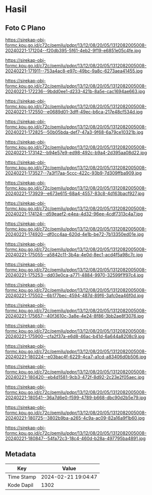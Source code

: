 # Hasil

## Foto C Plano

https://sirekap-obj-formc.kpu.go.id/c72c/pemilu/pdpr/13/12/08/20/05/1312082005008-20240221-171204--f20db395-5f61-4eb2-9f19-e6851e05c4fe.jpg

https://sirekap-obj-formc.kpu.go.id/c72c/pemilu/pdpr/13/12/08/20/05/1312082005008-20240221-171911--753a4ac8-e97c-49bc-9a8c-6273aea41455.jpg

https://sirekap-obj-formc.kpu.go.id/c72c/pemilu/pdpr/13/12/08/20/05/1312082005008-20240221-172236--9bdd0ee1-d233-421b-8a5e-cac1694ae663.jpg

https://sirekap-obj-formc.kpu.go.id/c72c/pemilu/pdpr/13/12/08/20/05/1312082005008-20240221-172550--e0689d01-3dff-49ec-b6ca-217e48cf534d.jpg

https://sirekap-obj-formc.kpu.go.id/c72c/pemilu/pdpr/13/12/08/20/05/1312082005008-20240221-172825--50b05bda-def7-47a3-9f68-6a79ce10321b.jpg

https://sirekap-obj-formc.kpu.go.id/c72c/pemilu/pdpr/13/12/08/20/05/1312082005008-20240221-173142--b94e57e9-ed98-492c-b9a4-2d395aa08d22.jpg

https://sirekap-obj-formc.kpu.go.id/c72c/pemilu/pdpr/13/12/08/20/05/1312082005008-20240221-173527--7a3f17aa-5ccc-422c-93b9-7d309ffba909.jpg

https://sirekap-obj-formc.kpu.go.id/c72c/pemilu/pdpr/13/12/08/20/05/1312082005008-20240221-173929--e673e615-68a4-4557-83c8-4d163bacf927.jpg

https://sirekap-obj-formc.kpu.go.id/c72c/pemilu/pdpr/13/12/08/20/05/1312082005008-20240221-174124--d59eaef2-e4ea-4d32-96ee-4cdf7313c4a7.jpg

https://sirekap-obj-formc.kpu.go.id/c72c/pemilu/pdpr/13/12/08/20/05/1312082005008-20240221-174920--df0cc4aa-620d-4e1b-be72-7b13350ed01e.jpg

https://sirekap-obj-formc.kpu.go.id/c72c/pemilu/pdpr/13/12/08/20/05/1312082005008-20240221-175055--a5842c11-3b4a-4e0d-8ec1-acd4f5a98c7c.jpg

https://sirekap-obj-formc.kpu.go.id/c72c/pemilu/pdpr/13/12/08/20/05/1312082005008-20240221-175253--dd03e0ca-a771-4884-9970-32599f1f97c4.jpg

https://sirekap-obj-formc.kpu.go.id/c72c/pemilu/pdpr/13/12/08/20/05/1312082005008-20240221-175502--6b177bec-4594-487d-89f6-3afc0ea46f0d.jpg

https://sirekap-obj-formc.kpu.go.id/c72c/pemilu/pdpr/13/12/08/20/05/1312082005008-20240221-175657--40f3610c-3a8e-4e24-8f86-3bb2ae8f3076.jpg

https://sirekap-obj-formc.kpu.go.id/c72c/pemilu/pdpr/13/12/08/20/05/1312082005008-20240221-175900--cfa2f37a-e6d8-46ac-b41d-6a644a8208c9.jpg

https://sirekap-obj-formc.kpu.go.id/c72c/pemilu/pdpr/13/12/08/20/05/1312082005008-20240221-180224--e03bac4f-6229-4ca7-a1cd-a83406d0b506.jpg

https://sirekap-obj-formc.kpu.go.id/c72c/pemilu/pdpr/13/12/08/20/05/1312082005008-20240221-180420--eb4d1581-9cb3-472f-8d92-2c23e2f05aec.jpg

https://sirekap-obj-formc.kpu.go.id/c72c/pemilu/pdpr/13/12/08/20/05/1312082005008-20240221-180541--36a7d6e0-f599-4789-b668-dbc90d2b5e79.jpg

https://sirekap-obj-formc.kpu.go.id/c72c/pemilu/pdpr/13/12/08/20/05/1312082005008-20240221-180725--3802b9ba-a265-4c9a-ac09-82a16a9f1b60.jpg

https://sirekap-obj-formc.kpu.go.id/c72c/pemilu/pdpr/13/12/08/20/05/1312082005008-20240221-180847--54fa72c3-18c4-460d-b28a-497795ba4891.jpg


## Metadata

| Key        | Value               |
| ---------- | ------------------- |
| Time Stamp | 2024-02-21 19:04:47 |
| Kode Dapil | 1302                |



